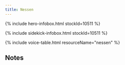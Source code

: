 ```yaml
---
title: Nessen
---
```


{% include hero-infobox.html stockId=10511 %}

{% include sidekick-infobox.html stockId=10511 %}

{% include voice-table.html resourceName="nessen"
%}

## Notes
